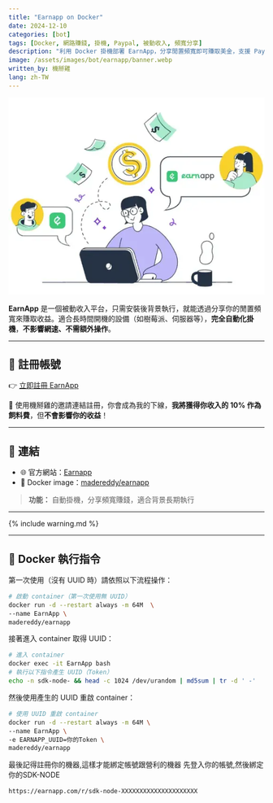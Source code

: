 ```yaml
---
title: "Earnapp on Docker"
date: 2024-12-10
categories: [bot]
tags: [Docker, 網路賺錢, 掛機, Paypal, 被動收入, 頻寬分享]
description: "利用 Docker 掛機部署 EarnApp，分享閒置頻寬即可賺取美金，支援 Paypal 出金，輕鬆打造被動收入來源。"
image: /assets/images/bot/earnapp/banner.webp
written_by: 機掰雞
lang: zh-TW
---
```


![EarnApp 封面圖](/assets/images/bot/earnapp/banner.webp)

**EarnApp** 是一個被動收入平台，只需安裝後背景執行，就能透過分享你的閒置頻寬來賺取收益。適合長時間開機的設備（如樹莓派、伺服器等），**完全自動化掛機**，**不影響網速、不需額外操作**。

---

## 📝 註冊帳號

👉 [立即註冊 EarnApp](https://earnapp.com/i/eTgpCCsj)

🎉 使用機掰雞的邀請連結註冊，你會成為我的下線，**我將獲得你收入的 10% 作為飼料費**，但**不會影響你的收益**！

---

## 🔗 連結

- 🌐 官方網站：[Earnapp](https://earnapp.com)
- 🐳 Docker image：[madereddy/earnapp](https://hub.docker.com/r/madereddy/earnapp)
> **功能：** 自動掛機，分享頻寬賺錢，適合背景長期執行

---

{% include warning.md %}

---

## 🐳 Docker 執行指令

第一次使用（沒有 UUID 時）請依照以下流程操作：

```bash
# 啟動 container（第一次使用無 UUID）
docker run -d --restart always -m 64M  \
--name EarnApp \
madereddy/earnapp
```
接著進入 container 取得 UUID：
```bash
# 進入 container
docker exec -it EarnApp bash
# 執行以下指令產生 UUID（Token）
echo -n sdk-node- && head -c 1024 /dev/urandom | md5sum | tr -d ' -'
```
然後使用產生的 UUID 重啟 container：
```bash
# 使用 UUID 重啟 container
docker run -d --restart always -m 64M \
--name EarnApp \
-e EARNAPP_UUID=你的Token \
madereddy/earnapp
```
最後記得註冊你的機器,這樣才能綁定帳號跟營利的機器
先登入你的帳號,然後綁定你的SDK-NODE
```url
https://earnapp.com/r/sdk-node-XXXXXXXXXXXXXXXXXXXXX
```


